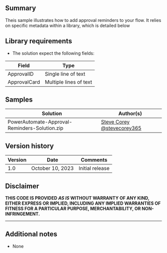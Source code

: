 ## Summary
Theis sample illustrates how to add approval reminders to your flow. It relies on specific metadata within a library, which is detailed below

## Library requirements
- The solution expect the following fields:

Field |Type
--------|---------
ApprovalID | Single line of text 
ApprovalCard | Multiple lines of text


## Samples

Solution|Author(s)
--------|---------
PowerAutomate-Approval-Reminders-Solution.zip | [Steve Corey](https://github.com/stevecorey365) [@stevecorey365](https://twitter.com/stevecorey365)

## Version history

Version|Date|Comments
-------|----|--------
1.0|October 10, 2023|Initial release

## Disclaimer
**THIS CODE IS PROVIDED *AS IS* WITHOUT WARRANTY OF ANY KIND, EITHER EXPRESS OR IMPLIED, INCLUDING ANY IMPLIED WARRANTIES OF FITNESS FOR A PARTICULAR PURPOSE, MERCHANTABILITY, OR NON-INFRINGEMENT.**

---

## Additional notes

- None
